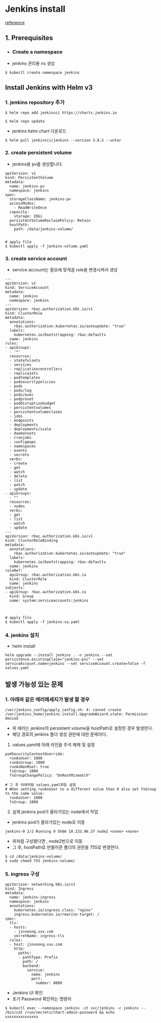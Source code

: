 
# Jenkins install
[reference](https://www.jenkins.io/doc/book/installing/kubernetes/)

## 1. Prerequisites
+  ### Create a namespace
- jenkins 관리용 ns 생성
```
$ kubectl create namespace jenkins
```
## Install Jenkins with Helm v3
### 1. jenkins repository 추가
```
$ helm repo add jenkinsci https://charts.jenkins.io

$ helm repo update
```
- jenkins helm chart 다운로드
```
$ helm pull jenkinsci/jenkins --version 3.8.5 --untar
```
### 2. create persistent volume
- jenkins용 pv를 생성합니다.
```
apiVersion: v1
kind: PersistentVolume
metadata:
  name: jenkins-pv
  namespace: jenkins
spec:
  storageClassName: jenkins-pv
  accessModes:
    - ReadWriteOnce
  capacity:
    storage: 20Gi
  persistentVolumeReclaimPolicy: Retain
  hostPath:
    path: /data/jenkins-volume/


# apply file
$ kubectl apply -f jenkins-volume.yaml
```
### 3. create service account
- service account는 필요에 맞게끔 role을 변경시켜서 생성
```
---
apiVersion: v1
kind: ServiceAccount
metadata:
  name: jenkins
  namespace: jenkins
---
apiVersion: rbac.authorization.k8s.io/v1
kind: ClusterRole
metadata:
  annotations:
    rbac.authorization.kubernetes.io/autoupdate: "true"
  labels:
    kubernetes.io/bootstrapping: rbac-defaults
  name: jenkins
rules:
- apiGroups:
  - '*'
  resources:
  - statefulsets
  - services
  - replicationcontrollers
  - replicasets
  - podtemplates
  - podsecuritypolicies
  - pods
  - pods/log
  - pods/exec
  - podpreset
  - poddisruptionbudget
  - persistentvolumes
  - persistentvolumeclaims
  - jobs
  - endpoints
  - deployments
  - deployments/scale
  - daemonsets
  - cronjobs
  - configmaps
  - namespaces
  - events
  - secrets
  verbs:
  - create
  - get
  - watch
  - delete
  - list
  - patch
  - update
- apiGroups:
  - ""
  resources:
  - nodes
  verbs:
  - get
  - list
  - watch
  - update
---
apiVersion: rbac.authorization.k8s.io/v1
kind: ClusterRoleBinding
metadata:
  annotations:
    rbac.authorization.kubernetes.io/autoupdate: "true"
  labels:
    kubernetes.io/bootstrapping: rbac-defaults
  name: jenkins
roleRef:
  apiGroup: rbac.authorization.k8s.io
  kind: ClusterRole
  name: jenkins
subjects:
- apiGroup: rbac.authorization.k8s.io
  kind: Group
  name: system:serviceaccounts:jenkins

  

# apply file
$ kubectl apply -f jenkins-sa.yaml
```  

### 4. jenkins 설치
- helm install
```
helm upgrade --install jenkins . -n jenkins --set persistence.existingClaim="jenkins-pvc" --set serviceAccount.name=jenkins --set serviceAccount.create=false -f values.yaml
```
## 발생 가능성 있는 문제

### 1. 아래와 같은 에러메세지가 발생 할 경우

```
/var/jenkins_config/apply_config.sh: 4: cannot create /var/jenkins_home/jenkins.install.UpgradeWizard.state: Permission denied
```
- 위 에러는 jenkins의 persistent volume을 hostPath로 설정한 경우 발생한다.
- 해당 경로의 jenkins 폴더 생성 권한에 대한 문제이다.

  

1. values.yaml에 아래 라인을 주석 해제 및 설정
```
podSecurityContextOverride:
  runAsUser: 1000
  runAsGroup: 1000
  runAsNonRoot: true
  fsGroup: 1000
  fsGroupChangePolicy: "OnRootMismatch"

# 그 후 아래처럼 values.yaml파일 설정
# When setting runAsUser to a different value than 0 also set fsGroup to the same value:
  runAsUser: 1000
  fsGroup: 1000
```

2. 실제 jenkins pod가 올라가있는 node에서 작업
- jenkins pod가 올라가있는 node로 이동
```
jenkins-0 2/2 Running 0 5h8m 10.233.96.37 node2 <none> <none>
```
- 위처럼 구성됐다면 , node2번으로 이동
- 그 후, hostPath로 만들어준 폴더의 권한을 755로 변경한다.
```
$ cd /data/jenkins-volume/
$ sudo chmod 755 jenkins-volume/
```

  

  

### 5. ingress 구성
```
apiVersion: networking.k8s.io/v1
kind: Ingress
metadata:
  name: jenkins-ingress
  namespace: jenkins
  annotations:
    kubernetes.io/ingress.class: "nginx"
    ingress.kubernetes.io/rewrite-target: /
spec:
  tls:
  - hosts:
    - jinseong.xxx.com
    secretName: ingress-tls
  rules:
  - host: jinseong.xxx.com
    http:
      paths:
      - pathType: Prefix
        path: /
        backend:
          service:
            name: jenkins
            port:
              number: 8080
```
- Jenkins UI 확인
- 초기 Password 확인하는 명령어
```
$ kubectl exec --namespace jenkins -it svc/jenkins -c jenkins -- /bin/cat /run/secrets/chart-admin-password && echo
xxxxxxxxxxxxxxx
```